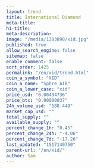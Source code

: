 ```yaml
---
layout: trend
title: International Diamond
meta-title: 
h1-title: 
meta-description: 
image: "/media/1383898/xid.jpg"
published: true
allow_search_engine: false
sitemap: false
enable_comment: false
sort_order: 1425
permalink: "/en/xid/trend.html"
coin_a_symbol: "XID"
coin_a_name: "Sphre AIR"
coin_a_lower_case: "xid"
price_usd: "0.00434736"
price_btc: "0.00000037"
24h_volume_usd: "188.449"
market_cap_usd: ""
total_supply: ""
available_supply: ""
percent_change_1h: "0.45"
percent_change_24h: "-4.06"
percent_change_7d: "-17.26"
last_updated: "1517140750"
parent-url: "/en/xid/"
author: Sam
---
```


